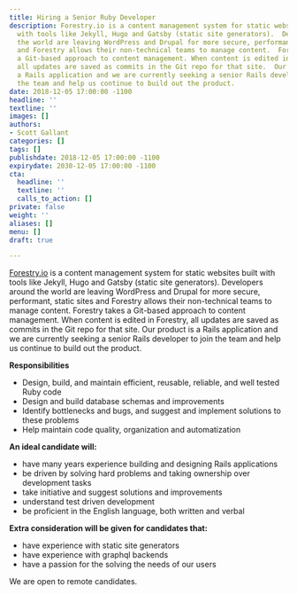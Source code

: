 ```yaml
---
title: Hiring a Senior Ruby Developer
description: Forestry.io is a content management system for static websites built
  with tools like Jekyll, Hugo and Gatsby (static site generators).  Developers around
  the world are leaving WordPress and Drupal for more secure, performant, static sites
  and Forestry allows their non-technical teams to manage content.  Forestry takes
  a Git-based approach to content management. When content is edited in Forestry,
  all updates are saved as commits in the Git repo for that site.  Our product is
  a Rails application and we are currently seeking a senior Rails developer to join
  the team and help us continue to build out the product.
date: 2018-12-05 17:00:00 -1100
headline: ''
textline: ''
images: []
authors:
- Scott Gallant
categories: []
tags: []
publishdate: 2018-12-05 17:00:00 -1100
expirydate: 2030-12-05 17:00:00 -1100
cta:
  headline: ''
  textline: ''
  calls_to_action: []
private: false
weight: ''
aliases: []
menu: []
draft: true

---
```

[Forestry.io](https://forestry.io) is a content management system for static websites built with tools like Jekyll, Hugo and Gatsby (static site generators).  Developers around the world are leaving WordPress and Drupal for more secure, performant, static sites and Forestry allows their non-technical teams to manage content.  Forestry takes a Git-based approach to content management. When content is edited in Forestry, all updates are saved as commits in the Git repo for that site.  Our product is a Rails application and we are currently seeking a senior Rails developer to join the team and help us continue to build out the product.

**Responsibilities**

* Design, build, and maintain efficient, reusable, reliable, and well tested Ruby code
* Design and build database schemas and improvements
* Identify bottlenecks and bugs, and suggest and implement solutions to these problems
* Help maintain code quality, organization and automatization

**An ideal candidate will:**

* have many years experience building and designing Rails applications
* be driven by solving hard problems and taking ownership over development tasks
* take initiative and suggest solutions and improvements
* understand test driven development
* be proficient in the English language, both written and verbal

**Extra consideration will be given for candidates that:**

* have experience with static site generators
* have experience with graphql backends
* have a passion for the solving the needs of our users

We are open to remote candidates.